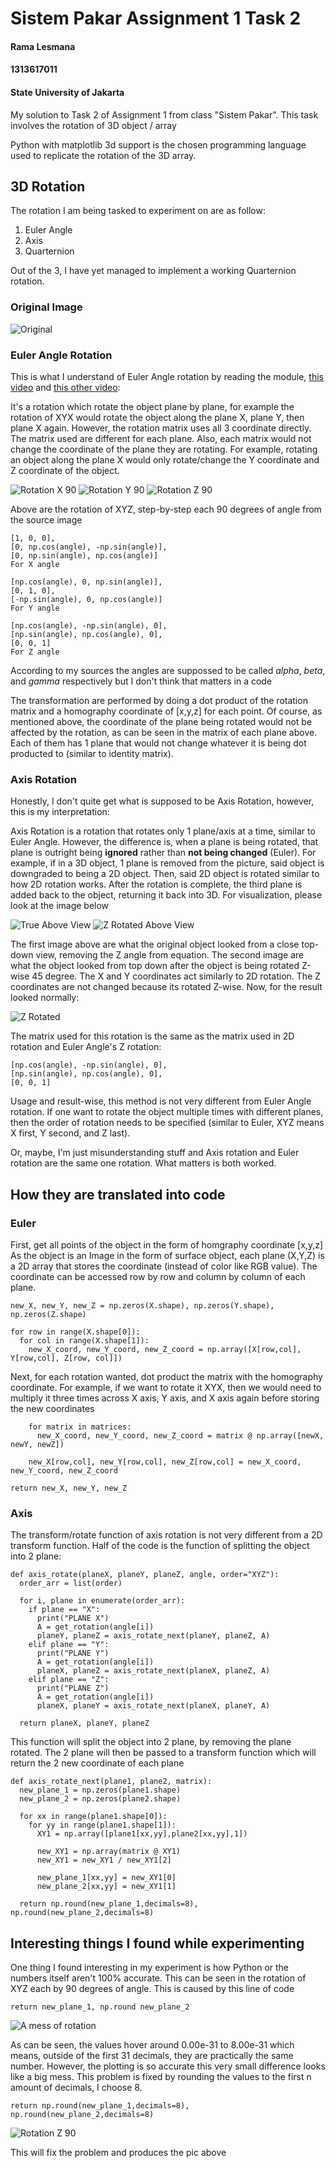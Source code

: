 # Sistem Pakar Assignment 1 Task 2
#### Rama Lesmana
#### 1313617011
#### State University of Jakarta



My solution to Task 2 of Assignment 1 from class "Sistem Pakar".
This task involves the rotation of 3D object / array

Python with matplotlib 3d support is the chosen programming language used to replicate the rotation of the 3D array.


## 3D Rotation
The rotation I am being tasked to experiment on are as follow:
1. Euler Angle
2. Axis
3. Quarternion

Out of the 3, I have yet managed to implement a working Quarternion rotation.

### Original Image
![Original](/examples/true.png)

### Euler Angle Rotation
This is what I understand of Euler Angle rotation by reading the module, [this video](https://www.youtube.com/watch?v=zjMuIxRvygQ) and [this other video](https://www.youtube.com/watch?v=wg9bI8-Qx2Q):

It's a rotation which rotate the object plane by plane, for example the rotation of XYX would rotate the object along the plane X, plane Y, then plane X again. However, the rotation matrix uses all 3 coordinate directly. The matrix used are different for each plane. Also, each matrix would not change the coordinate of the plane they are rotating. For example, rotating an object along the plane X would only rotate/change the Y coordinate and Z coordinate of the object.


![Rotation X 90](/examples/euler1.png) ![Rotation Y 90](/examples/euler2.png) ![Rotation Z 90](/examples/euler3.png)

Above are the rotation of XYZ, step-by-step each 90 degrees of angle from the source image
```
[1, 0, 0],
[0, np.cos(angle), -np.sin(angle)],
[0, np.sin(angle), np.cos(angle)]
For X angle

[np.cos(angle), 0, np.sin(angle)],
[0, 1, 0],
[-np.sin(angle), 0, np.cos(angle)]
For Y angle

[np.cos(angle), -np.sin(angle), 0],
[np.sin(angle), np.cos(angle), 0],
[0, 0, 1]
For Z angle
```
According to my sources the angles are suppossed to be called *alpha*, *beta*, and *gamma* respectively but I don't think that matters in a code

The transformation are performed by doing a dot product of the rotation matrix and a homography coordinate of [x,y,z] for each point. Of course, as mentioned above, the coordinate of the plane being rotated would not be affected by the rotation, as can be seen in the matrix of each plane above. Each of them has 1 plane that would not change whatever it is being dot producted to (similar to identity matrix).

### Axis Rotation

Honestly, I don't quite get what is supposed to be Axis Rotation, however, this is my interpretation:

Axis Rotation is a rotation that rotates only 1 plane/axis at a time, similar to Euler Angle. However, the difference is, when a plane is being rotated, that plane is outright being **ignored** rather than **not being changed** (Euler). For example, if in a 3D object, 1 plane is removed from the picture, said object is downgraded to being a 2D object. Then, said 2D object is rotated similar to how 2D rotation works. After the rotation is complete, the third plane is added back to the object, returning it back into 3D. For visualization, please look at the image below

![True Above View](/examples/true_above.png) ![Z Rotated Above View](/examples/axis_z_45_above.png)

The first image above are what the original object looked from a close top-down view, removing the Z angle from equation. The second image are what the object looked from top down after the object is being rotated Z-wise 45 degree. The X and Y coordinates act similarly to 2D rotation. The Z coordinates are not changed because its rotated Z-wise. Now, for the result looked normally:

![Z Rotated](/examples/axis_z_45.png)

The matrix used for this rotation is the same as the matrix used in 2D rotation and Euler Angle's Z rotation:

```
[np.cos(angle), -np.sin(angle), 0],
[np.sin(angle), np.cos(angle), 0],
[0, 0, 1]
```

Usage and result-wise, this method is not very different from Euler Angle rotation. If one want to rotate the object multiple times with different planes, then the order of rotation needs to be specified (similar to Euler, XYZ means X first, Y second, and Z last).

Or, maybe, I'm just misunderstanding stuff and Axis rotation and Euler rotation are the same one rotation. What matters is both worked.

## How they are translated into code

### Euler

First, get all points of the object in the form of homgraphy coordinate [x,y,z]
As the object is an Image in the form of surface object, each plane (X,Y,Z) is a 2D array that stores the coordinate (instead of color like RGB value).
The coordinate can be accessed row by row and column by column of each plane.

```
new_X, new_Y, new_Z = np.zeros(X.shape), np.zeros(Y.shape), np.zeros(Z.shape)

for row in range(X.shape[0]):
  for col in range(X.shape[1]):
    new_X_coord, new_Y_coord, new_Z_coord = np.array([X[row,col], Y[row,col], Z[row, col]])
```

Next, for each rotation wanted, dot product the matrix with the homography coordinate. For example, if we want to rotate it XYX, then we would need to multiply it three times across X axis, Y axis, and X axis again before storing the new coordinates

```
    for matrix in matrices:
      new_X_coord, new_Y_coord, new_Z_coord = matrix @ np.array([newX, newY, newZ])
      
    new_X[row,col], new_Y[row,col], new_Z[row,col] = new_X_coord, new_Y_coord, new_Z_coord
 
return new_X, new_Y, new_Z
```

### Axis

The transform/rotate function of axis rotation is not very different from a 2D transform function.  Half of the code is the function of splitting the object into 2 plane:
```
def axis_rotate(planeX, planeY, planeZ, angle, order="XYZ"):
  order_arr = list(order)
    
  for i, plane in enumerate(order_arr):
    if plane == "X":
      print("PLANE X")
      A = get_rotation(angle[i])
      planeY, planeZ = axis_rotate_next(planeY, planeZ, A)
    elif plane == "Y":
      print("PLANE Y")
      A = get_rotation(angle[i])
      planeX, planeZ = axis_rotate_next(planeX, planeZ, A)
    elif plane == "Z":
      print("PLANE Z")
      A = get_rotation(angle[i])
      planeX, planeY = axis_rotate_next(planeX, planeY, A)
  
  return planeX, planeY, planeZ
```

This function will split the object into 2 plane, by removing the plane rotated. The 2 plane will then be passed to a transform function which will return the 2 new coordinate of each plane

```
def axis_rotate_next(plane1, plane2, matrix):
  new_plane_1 = np.zeros(plane1.shape)
  new_plane_2 = np.zeros(plane2.shape)

  for xx in range(plane1.shape[0]):
    for yy in range(plane1.shape[1]):
      XY1 = np.array([plane1[xx,yy],plane2[xx,yy],1])

      new_XY1 = np.array(matrix @ XY1)
      new_XY1 = new_XY1 / new_XY1[2]

      new_plane_1[xx,yy] = new_XY1[0]
      new_plane_2[xx,yy] = new_XY1[1]

  return np.round(new_plane_1,decimals=8), np.round(new_plane_2,decimals=8)
```

## Interesting things I found while experimenting

One thing I found interesting in my experiment is how Python or the numbers itself aren't 100% accurate. This can be seen in the rotation of XYZ each by 90 degrees of angle. This is caused by this line of code

```
return new_plane_1, np.round new_plane_2
```

![A mess of rotation](/examples/mess.png)

As can be seen, the values hover around 0.00e-31 to 8.00e-31 which means, outside of the first 31 decimals, they are practically the same number. However, the plotting is so accurate this very small difference looks like a big mess. This problem is fixed by rounding the values to the first n amount of decimals, I choose 8.

```
return np.round(new_plane_1,decimals=8), np.round(new_plane_2,decimals=8)
```

![Rotation Z 90](/examples/euler3.png)

This will fix the problem and produces the pic above

